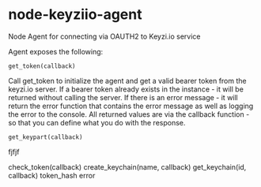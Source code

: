 node-keyziio-agent
==================

Node Agent for connecting via OAUTH2 to Keyzi.io service

Agent exposes the following:

    get_token(callback)
  
  Call get_token to initialize the agent and get a valid bearer token from the keyzi.io server. If a bearer token already exists in the instance - it will be returned without calling the server.  If there is an error message - it will return the error function that contains the error message as well as logging the error to the console.  All returned values are via the callback function - so that you can define what you do with the response.
  
    get_keypart(callback)
  
  fjfjf    
    
  check_token(callback)
  create_keychain(name, callback)
  get_keychain(id, callback)
  token_hash
  error
